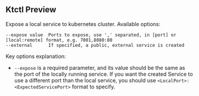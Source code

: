 Ktctl Preview
---

Expose a local service to kubernetes cluster. Available options:

```
--expose value  Ports to expose, use ',' separated, in [port] or [local:remote] format, e.g. 7001,8080:80
--external      If specified, a public, external service is created
```

Key options explanation:

- `--expose` is a required parameter, and its value should be the same as the port of the locally running service. If you want the created Service to use a different port than the local service, you should use `<LocalPort>:<ExpectedServicePort>` format to specify.
